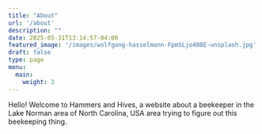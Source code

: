 ```yaml
---
title: "About"
url: '/about'
description: ""
date: 2025-05-31T13:14:57-04:00
featured_image: '/images/wolfgang-hasselmann-FpmSLjo408E-unsplash.jpg'
draft: false
type: page
menu:
  main:
    weight: 3
---
```


Hello!  Welcome to Hammers and Hives, a website about a beekeeper in the Lake Norman area of North Carolina, USA area trying to figure out this beekeeping thing.